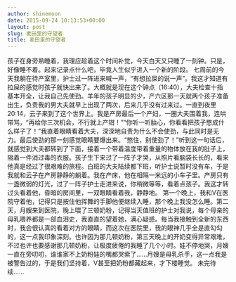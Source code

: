 ```yaml
---
author: shinemoon
date: 2015-09-24 10:13:53+00:00
layout: post
slug: 麦田里的守望者
title: 麦田里的守望者
---
```


孩子在身旁熟睡着，我理应趁着这个时间补觉，今天白天又只睡了一刻钟。只是，好像睡不着。起来记录点什么吧，毕竟人生似乎进入一个新的阶段。
七周前的今天我躺在待产室里，护士过一阵进来喊一声，“有想拉屎的说一声”。我这才知道有拉屎的感觉时孩子就快出来了。大概就是现在这个钟点（16:40），大夫检查十指基本开全，让我自己先使劲。羊年的孩子明显的少，产六区那一天就两个孩子准备出生，负责我的男大夫就早上出现了两次，后来几乎没有过来过。一直到夜里20:14，云子来到了这个世界上。我是产房最后一个产妇，一圈大夫围着我，连哄带骂，“再给你三次机会，不行就上产钳！”“你听一听胎心，你看看把孩子憋成什么样子了！”我直着眼睛看着大夫，深深地自责为什么不会使劲，与此同时是无力。最后使劲的那一刻感觉眼睛要爆出来。“憋住，别使劲了！”听到这一句话后，就感觉到大夫都转到了下面，接着一个带着温度带着重量的物体放在我的肚子上，隔着一件消过毒的衣服。孩子生下来过了一阵子才哭，从照片看脑袋长长的，看来他真是经过了很艰难的旅程。白班的大夫陆续都下班，听护士说暂时没有车，于是我就和云子在产房静静的躺着。我在产床，他在相隔一米远的小车子里。产房只有一盏微弱的灯光，过了一阵子护士走进来说，你稍微等等，看着点孩子。我这才转过头看着他，昏暗的房间里，一双眼睛看着我，静静地。
第一个晚上，我和V在医院守着他，记得只是按住他挥舞的手脚他便继续入睡，那个晚上我没怎么睡。第二天，月嫂来到医院，晚上喂了三顿奶粉，记得当天值班的护士对我说，每个母亲的母乳喂养都是一部血泪史，我直直的望着她，满心疑惑。每当我接触到全新的东西时，我会很认真的看着对方的眼睛，而这次在医院里，我的眼神几乎全是直勾勾的，这一点我印象深刻。也许因为那几顿奶粉，第三天晚上的开奶变得异常艰难，不过也许也要感谢那几顿奶粉，让极度疲倦的我睡了几个小时。娃不停地哭，月嫂一直在旁叨叨，谁谁家不上奶粉娃的嘴都哭紫了……月嫂是母乳杀手，这一点我是被警告过的，于是我们坚持着，V甚至把奶粉都藏起来，才下楼睡觉。
未完待续……
